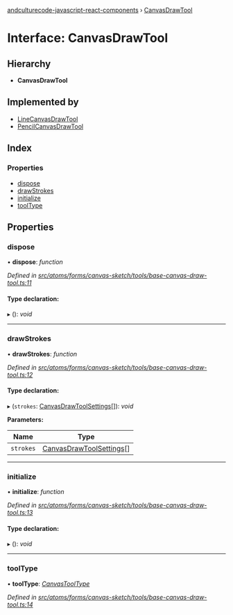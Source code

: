 [andculturecode-javascript-react-components](../README.md) › [CanvasDrawTool](canvasdrawtool.md)

# Interface: CanvasDrawTool

## Hierarchy

* **CanvasDrawTool**

## Implemented by

* [LineCanvasDrawTool](../classes/linecanvasdrawtool.md)
* [PencilCanvasDrawTool](../classes/pencilcanvasdrawtool.md)

## Index

### Properties

* [dispose](canvasdrawtool.md#dispose)
* [drawStrokes](canvasdrawtool.md#drawstrokes)
* [initialize](canvasdrawtool.md#initialize)
* [toolType](canvasdrawtool.md#tooltype)

## Properties

###  dispose

• **dispose**: *function*

*Defined in [src/atoms/forms/canvas-sketch/tools/base-canvas-draw-tool.ts:11](https://github.com/AndcultureCode/AndcultureCode.JavaScript.React.Components/blob/d179e3a/src/atoms/forms/canvas-sketch/tools/base-canvas-draw-tool.ts#L11)*

#### Type declaration:

▸ (): *void*

___

###  drawStrokes

• **drawStrokes**: *function*

*Defined in [src/atoms/forms/canvas-sketch/tools/base-canvas-draw-tool.ts:12](https://github.com/AndcultureCode/AndcultureCode.JavaScript.React.Components/blob/d179e3a/src/atoms/forms/canvas-sketch/tools/base-canvas-draw-tool.ts#L12)*

#### Type declaration:

▸ (`strokes`: [CanvasDrawToolSettings](canvasdrawtoolsettings.md)[]): *void*

**Parameters:**

Name | Type |
------ | ------ |
`strokes` | [CanvasDrawToolSettings](canvasdrawtoolsettings.md)[] |

___

###  initialize

• **initialize**: *function*

*Defined in [src/atoms/forms/canvas-sketch/tools/base-canvas-draw-tool.ts:13](https://github.com/AndcultureCode/AndcultureCode.JavaScript.React.Components/blob/d179e3a/src/atoms/forms/canvas-sketch/tools/base-canvas-draw-tool.ts#L13)*

#### Type declaration:

▸ (): *void*

___

###  toolType

• **toolType**: *[CanvasToolType](../enums/canvastooltype.md)*

*Defined in [src/atoms/forms/canvas-sketch/tools/base-canvas-draw-tool.ts:14](https://github.com/AndcultureCode/AndcultureCode.JavaScript.React.Components/blob/d179e3a/src/atoms/forms/canvas-sketch/tools/base-canvas-draw-tool.ts#L14)*
